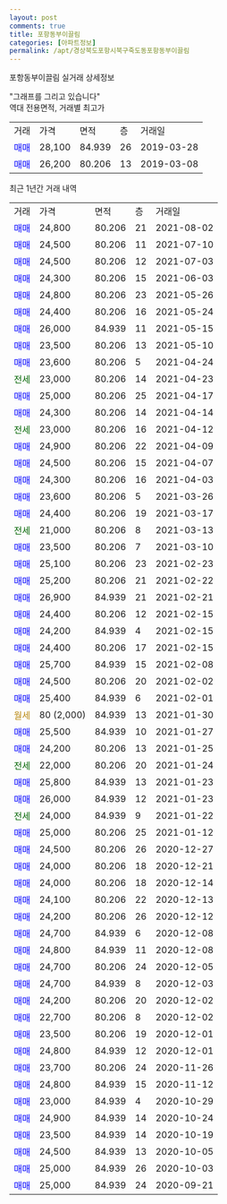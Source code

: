 ```yaml
---
layout: post
comments: true
title: 포항동부이끌림
categories: [아파트정보]
permalink: /apt/경상북도포항시북구죽도동포항동부이끌림
---
```


포항동부이끌림 실거래 상세정보

<script type="text/javascript">
  google.charts.load('current', {'packages':['line', 'corechart']});
  google.charts.setOnLoadCallback(drawChart);

  function drawChart() {
    var data = new google.visualization.DataTable();
    data.addColumn('date', '거래일');
    data.addColumn('number', "매매");
    data.addColumn('number', "전세");
    data.addColumn('number', "전매");

    data.addRows([[new Date(Date.parse("2021-08-02")), 24800, null, null], [new Date(Date.parse("2021-07-10")), 24500, null, null], [new Date(Date.parse("2021-07-03")), 24500, null, null], [new Date(Date.parse("2021-06-03")), 24300, null, null], [new Date(Date.parse("2021-05-26")), 24800, null, null], [new Date(Date.parse("2021-05-24")), 24400, null, null], [new Date(Date.parse("2021-05-15")), 26000, null, null], [new Date(Date.parse("2021-05-10")), 23500, null, null], [new Date(Date.parse("2021-04-24")), 23600, null, null], [new Date(Date.parse("2021-04-23")), null, 23000, null], [new Date(Date.parse("2021-04-17")), 25000, null, null], [new Date(Date.parse("2021-04-14")), 24300, null, null], [new Date(Date.parse("2021-04-12")), null, 23000, null], [new Date(Date.parse("2021-04-09")), 24900, null, null], [new Date(Date.parse("2021-04-07")), 24500, null, null], [new Date(Date.parse("2021-04-03")), 24300, null, null], [new Date(Date.parse("2021-03-26")), 23600, null, null], [new Date(Date.parse("2021-03-17")), 24400, null, null], [new Date(Date.parse("2021-03-13")), null, 21000, null], [new Date(Date.parse("2021-03-10")), 23500, null, null], [new Date(Date.parse("2021-02-23")), 25100, null, null], [new Date(Date.parse("2021-02-22")), 25200, null, null], [new Date(Date.parse("2021-02-21")), 26900, null, null], [new Date(Date.parse("2021-02-15")), 24400, null, null], [new Date(Date.parse("2021-02-15")), 24200, null, null], [new Date(Date.parse("2021-02-15")), 24400, null, null], [new Date(Date.parse("2021-02-08")), 25700, null, null], [new Date(Date.parse("2021-02-02")), 24500, null, null], [new Date(Date.parse("2021-02-01")), 25400, null, null], [new Date(Date.parse("2021-01-30")), null, null, null], [new Date(Date.parse("2021-01-27")), 25500, null, null], [new Date(Date.parse("2021-01-25")), 24200, null, null], [new Date(Date.parse("2021-01-24")), null, 22000, null], [new Date(Date.parse("2021-01-23")), 25800, null, null], [new Date(Date.parse("2021-01-23")), 26000, null, null], [new Date(Date.parse("2021-01-22")), null, 24000, null], [new Date(Date.parse("2021-01-12")), 25000, null, null], [new Date(Date.parse("2020-12-27")), 24500, null, null], [new Date(Date.parse("2020-12-21")), 24000, null, null], [new Date(Date.parse("2020-12-14")), 24000, null, null], [new Date(Date.parse("2020-12-13")), 24100, null, null], [new Date(Date.parse("2020-12-12")), 24200, null, null], [new Date(Date.parse("2020-12-08")), 24700, null, null], [new Date(Date.parse("2020-12-08")), 24800, null, null], [new Date(Date.parse("2020-12-05")), 24700, null, null], [new Date(Date.parse("2020-12-03")), 24700, null, null], [new Date(Date.parse("2020-12-02")), 24200, null, null], [new Date(Date.parse("2020-12-02")), 22700, null, null], [new Date(Date.parse("2020-12-01")), 23500, null, null], [new Date(Date.parse("2020-12-01")), 24800, null, null], [new Date(Date.parse("2020-11-26")), 23700, null, null], [new Date(Date.parse("2020-11-12")), 24800, null, null], [new Date(Date.parse("2020-10-29")), 23000, null, null], [new Date(Date.parse("2020-10-24")), 24900, null, null], [new Date(Date.parse("2020-10-19")), 23500, null, null], [new Date(Date.parse("2020-10-05")), 24500, null, null], [new Date(Date.parse("2020-10-03")), 25000, null, null], [new Date(Date.parse("2020-09-21")), 25000, null, null]]);

    var options = {
      hAxis: {
        format: 'yyyy/MM/dd'
      },    
      lineWidth: 0,
      pointsVisible: true,    
      title: '최근 1년간 유형별 실거래가 분포',
      legend: { position: 'bottom' }
    };

    var formatter = new google.visualization.NumberFormat({pattern:'###,###'} );
    formatter.format(data, 1);
    formatter.format(data, 2);
    
    setTimeout(function() {
        var chart = new google.visualization.LineChart(document.getElementById('columnchart_material'));
        chart.draw(data, (options));
        document.getElementById('loading').style.display = 'none';
    }, 1000);
  }
</script>


<div id="loading" style="z-index:20; display: block; margin-left: 0px">"그래프를 그리고 있습니다"</div>
<div id="columnchart_material" style="width: 95%; margin-left: 0px; display: block"></div>
<!-- contents start -->
역대 전용면적, 거래별 최고가
<table class="sortable">
    <tr>
      <td>거래</td>
      <td>가격</td>
      <td>면적</td>
      <td>층</td>
      <td>거래일</td>
    </tr>
        <tr>
          <td><a style="color: blue">매매</a></td>
          <td>28,100</td>
          <td>84.939</td>
          <td>26</td>
          <td>2019-03-28</td>
        </tr>            <tr>
          <td><a style="color: blue">매매</a></td>
          <td>26,200</td>
          <td>80.206</td>
          <td>13</td>
          <td>2019-03-08</td>
        </tr>        
    
    
</table>

최근 1년간 거래 내역

<table class="sortable">
    <tr>
      <td>거래</td>
      <td>가격</td>
      <td>면적</td>
      <td>층</td>
      <td>거래일</td>
    </tr>
    <tr>
      <td><a style="color: blue">매매</a></td>
      <td>24,800</td>
      <td>80.206</td>
      <td>21</td>
      <td>2021-08-02</td>
    </tr>          <tr>
      <td><a style="color: blue">매매</a></td>
      <td>24,500</td>
      <td>80.206</td>
      <td>11</td>
      <td>2021-07-10</td>
    </tr>          <tr>
      <td><a style="color: blue">매매</a></td>
      <td>24,500</td>
      <td>80.206</td>
      <td>12</td>
      <td>2021-07-03</td>
    </tr>          <tr>
      <td><a style="color: blue">매매</a></td>
      <td>24,300</td>
      <td>80.206</td>
      <td>15</td>
      <td>2021-06-03</td>
    </tr>          <tr>
      <td><a style="color: blue">매매</a></td>
      <td>24,800</td>
      <td>80.206</td>
      <td>23</td>
      <td>2021-05-26</td>
    </tr>          <tr>
      <td><a style="color: blue">매매</a></td>
      <td>24,400</td>
      <td>80.206</td>
      <td>16</td>
      <td>2021-05-24</td>
    </tr>          <tr>
      <td><a style="color: blue">매매</a></td>
      <td>26,000</td>
      <td>84.939</td>
      <td>11</td>
      <td>2021-05-15</td>
    </tr>          <tr>
      <td><a style="color: blue">매매</a></td>
      <td>23,500</td>
      <td>80.206</td>
      <td>13</td>
      <td>2021-05-10</td>
    </tr>          <tr>
      <td><a style="color: blue">매매</a></td>
      <td>23,600</td>
      <td>80.206</td>
      <td>5</td>
      <td>2021-04-24</td>
    </tr>          <tr>
      <td><a style="color: darkgreen">전세</a></td>
      <td>23,000</td>
      <td>80.206</td>
      <td>14</td>
      <td>2021-04-23</td>
    </tr>          <tr>
      <td><a style="color: blue">매매</a></td>
      <td>25,000</td>
      <td>80.206</td>
      <td>25</td>
      <td>2021-04-17</td>
    </tr>          <tr>
      <td><a style="color: blue">매매</a></td>
      <td>24,300</td>
      <td>80.206</td>
      <td>14</td>
      <td>2021-04-14</td>
    </tr>          <tr>
      <td><a style="color: darkgreen">전세</a></td>
      <td>23,000</td>
      <td>80.206</td>
      <td>16</td>
      <td>2021-04-12</td>
    </tr>          <tr>
      <td><a style="color: blue">매매</a></td>
      <td>24,900</td>
      <td>80.206</td>
      <td>22</td>
      <td>2021-04-09</td>
    </tr>          <tr>
      <td><a style="color: blue">매매</a></td>
      <td>24,500</td>
      <td>80.206</td>
      <td>15</td>
      <td>2021-04-07</td>
    </tr>          <tr>
      <td><a style="color: blue">매매</a></td>
      <td>24,300</td>
      <td>80.206</td>
      <td>16</td>
      <td>2021-04-03</td>
    </tr>          <tr>
      <td><a style="color: blue">매매</a></td>
      <td>23,600</td>
      <td>80.206</td>
      <td>5</td>
      <td>2021-03-26</td>
    </tr>          <tr>
      <td><a style="color: blue">매매</a></td>
      <td>24,400</td>
      <td>80.206</td>
      <td>19</td>
      <td>2021-03-17</td>
    </tr>          <tr>
      <td><a style="color: darkgreen">전세</a></td>
      <td>21,000</td>
      <td>80.206</td>
      <td>8</td>
      <td>2021-03-13</td>
    </tr>          <tr>
      <td><a style="color: blue">매매</a></td>
      <td>23,500</td>
      <td>80.206</td>
      <td>7</td>
      <td>2021-03-10</td>
    </tr>          <tr>
      <td><a style="color: blue">매매</a></td>
      <td>25,100</td>
      <td>80.206</td>
      <td>23</td>
      <td>2021-02-23</td>
    </tr>          <tr>
      <td><a style="color: blue">매매</a></td>
      <td>25,200</td>
      <td>80.206</td>
      <td>21</td>
      <td>2021-02-22</td>
    </tr>          <tr>
      <td><a style="color: blue">매매</a></td>
      <td>26,900</td>
      <td>84.939</td>
      <td>21</td>
      <td>2021-02-21</td>
    </tr>          <tr>
      <td><a style="color: blue">매매</a></td>
      <td>24,400</td>
      <td>80.206</td>
      <td>12</td>
      <td>2021-02-15</td>
    </tr>          <tr>
      <td><a style="color: blue">매매</a></td>
      <td>24,200</td>
      <td>84.939</td>
      <td>4</td>
      <td>2021-02-15</td>
    </tr>          <tr>
      <td><a style="color: blue">매매</a></td>
      <td>24,400</td>
      <td>80.206</td>
      <td>17</td>
      <td>2021-02-15</td>
    </tr>          <tr>
      <td><a style="color: blue">매매</a></td>
      <td>25,700</td>
      <td>84.939</td>
      <td>15</td>
      <td>2021-02-08</td>
    </tr>          <tr>
      <td><a style="color: blue">매매</a></td>
      <td>24,500</td>
      <td>80.206</td>
      <td>20</td>
      <td>2021-02-02</td>
    </tr>          <tr>
      <td><a style="color: blue">매매</a></td>
      <td>25,400</td>
      <td>84.939</td>
      <td>6</td>
      <td>2021-02-01</td>
    </tr>          <tr>
      <td><a style="color: darkgoldenrod">월세</a></td>
      <td>80 (2,000)</td>
      <td>84.939</td>
      <td>13</td>
      <td>2021-01-30</td>
    </tr>          <tr>
      <td><a style="color: blue">매매</a></td>
      <td>25,500</td>
      <td>84.939</td>
      <td>10</td>
      <td>2021-01-27</td>
    </tr>          <tr>
      <td><a style="color: blue">매매</a></td>
      <td>24,200</td>
      <td>80.206</td>
      <td>13</td>
      <td>2021-01-25</td>
    </tr>          <tr>
      <td><a style="color: darkgreen">전세</a></td>
      <td>22,000</td>
      <td>80.206</td>
      <td>20</td>
      <td>2021-01-24</td>
    </tr>          <tr>
      <td><a style="color: blue">매매</a></td>
      <td>25,800</td>
      <td>84.939</td>
      <td>13</td>
      <td>2021-01-23</td>
    </tr>          <tr>
      <td><a style="color: blue">매매</a></td>
      <td>26,000</td>
      <td>84.939</td>
      <td>12</td>
      <td>2021-01-23</td>
    </tr>          <tr>
      <td><a style="color: darkgreen">전세</a></td>
      <td>24,000</td>
      <td>84.939</td>
      <td>9</td>
      <td>2021-01-22</td>
    </tr>          <tr>
      <td><a style="color: blue">매매</a></td>
      <td>25,000</td>
      <td>80.206</td>
      <td>25</td>
      <td>2021-01-12</td>
    </tr>          <tr>
      <td><a style="color: blue">매매</a></td>
      <td>24,500</td>
      <td>80.206</td>
      <td>26</td>
      <td>2020-12-27</td>
    </tr>          <tr>
      <td><a style="color: blue">매매</a></td>
      <td>24,000</td>
      <td>80.206</td>
      <td>18</td>
      <td>2020-12-21</td>
    </tr>          <tr>
      <td><a style="color: blue">매매</a></td>
      <td>24,000</td>
      <td>80.206</td>
      <td>18</td>
      <td>2020-12-14</td>
    </tr>          <tr>
      <td><a style="color: blue">매매</a></td>
      <td>24,100</td>
      <td>80.206</td>
      <td>22</td>
      <td>2020-12-13</td>
    </tr>          <tr>
      <td><a style="color: blue">매매</a></td>
      <td>24,200</td>
      <td>80.206</td>
      <td>26</td>
      <td>2020-12-12</td>
    </tr>          <tr>
      <td><a style="color: blue">매매</a></td>
      <td>24,700</td>
      <td>84.939</td>
      <td>6</td>
      <td>2020-12-08</td>
    </tr>          <tr>
      <td><a style="color: blue">매매</a></td>
      <td>24,800</td>
      <td>84.939</td>
      <td>11</td>
      <td>2020-12-08</td>
    </tr>          <tr>
      <td><a style="color: blue">매매</a></td>
      <td>24,700</td>
      <td>80.206</td>
      <td>24</td>
      <td>2020-12-05</td>
    </tr>          <tr>
      <td><a style="color: blue">매매</a></td>
      <td>24,700</td>
      <td>84.939</td>
      <td>8</td>
      <td>2020-12-03</td>
    </tr>          <tr>
      <td><a style="color: blue">매매</a></td>
      <td>24,200</td>
      <td>80.206</td>
      <td>20</td>
      <td>2020-12-02</td>
    </tr>          <tr>
      <td><a style="color: blue">매매</a></td>
      <td>22,700</td>
      <td>80.206</td>
      <td>8</td>
      <td>2020-12-02</td>
    </tr>          <tr>
      <td><a style="color: blue">매매</a></td>
      <td>23,500</td>
      <td>80.206</td>
      <td>19</td>
      <td>2020-12-01</td>
    </tr>          <tr>
      <td><a style="color: blue">매매</a></td>
      <td>24,800</td>
      <td>84.939</td>
      <td>12</td>
      <td>2020-12-01</td>
    </tr>          <tr>
      <td><a style="color: blue">매매</a></td>
      <td>23,700</td>
      <td>80.206</td>
      <td>24</td>
      <td>2020-11-26</td>
    </tr>          <tr>
      <td><a style="color: blue">매매</a></td>
      <td>24,800</td>
      <td>84.939</td>
      <td>15</td>
      <td>2020-11-12</td>
    </tr>          <tr>
      <td><a style="color: blue">매매</a></td>
      <td>23,000</td>
      <td>84.939</td>
      <td>4</td>
      <td>2020-10-29</td>
    </tr>          <tr>
      <td><a style="color: blue">매매</a></td>
      <td>24,900</td>
      <td>84.939</td>
      <td>14</td>
      <td>2020-10-24</td>
    </tr>          <tr>
      <td><a style="color: blue">매매</a></td>
      <td>23,500</td>
      <td>84.939</td>
      <td>14</td>
      <td>2020-10-19</td>
    </tr>          <tr>
      <td><a style="color: blue">매매</a></td>
      <td>24,500</td>
      <td>84.939</td>
      <td>13</td>
      <td>2020-10-05</td>
    </tr>          <tr>
      <td><a style="color: blue">매매</a></td>
      <td>25,000</td>
      <td>84.939</td>
      <td>26</td>
      <td>2020-10-03</td>
    </tr>          <tr>
      <td><a style="color: blue">매매</a></td>
      <td>25,000</td>
      <td>84.939</td>
      <td>24</td>
      <td>2020-09-21</td>
    </tr>      </table>
<!-- contents end -->    

